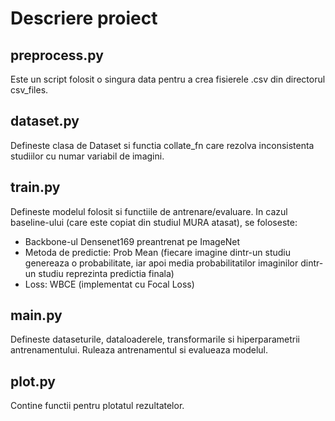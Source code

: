 # Descriere proiect

## preprocess.py
Este un script folosit o singura data pentru a crea fisierele .csv din directorul csv_files.

## dataset.py
Defineste clasa de Dataset si functia collate_fn care rezolva inconsistenta studiilor cu numar variabil de imagini.

## train.py
Defineste modelul folosit si functiile de antrenare/evaluare. In cazul baseline-ului (care este copiat din studiul MURA atasat), se foloseste:
- Backbone-ul Densenet169 preantrenat pe ImageNet
- Metoda de predictie: Prob Mean (fiecare imagine dintr-un studiu genereaza o probabilitate, iar apoi media probabilitatilor imaginilor dintr-un studiu reprezinta predictia finala)
- Loss: WBCE (implementat cu Focal Loss)

## main.py
Defineste dataseturile, dataloaderele, transformarile si hiperparametrii antrenamentului. Ruleaza antrenamentul si evalueaza modelul.

## plot.py
Contine functii pentru plotatul rezultatelor.



